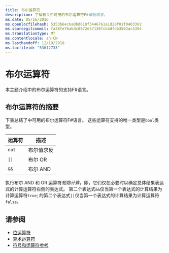 ```yaml
---
title: 布尔运算符
description: 了解有关中可用的布尔运算符F#编程语言。
ms.date: 05/16/2016
ms.openlocfilehash: 5353b6ec6a0bd610f3446761a1d28f01f0403302
ms.sourcegitcommit: fa38fe76abdc8972e37138fcb4dfdb3502ac5394
ms.translationtype: MT
ms.contentlocale: zh-CN
ms.lasthandoff: 12/19/2018
ms.locfileid: "53612733"
---
```

# <a name="boolean-operators"></a>布尔运算符

本主题介绍中的布尔运算符的支持F#语言。

## <a name="summary-of-boolean-operators"></a>布尔运算符的摘要

下表总结了中可用的布尔运算符F#语言。 这些运算符支持的唯一类型是`bool`类型。

|运算符|描述|
|--------|-----------|
|`not`|布尔值求反|
|<code>&#124;&#124;</code>|布尔 OR|
|`&&`|布尔 AND|

执行布尔 AND 和 OR 运算符*短路计算*，即，它们仅在必要时以确定总体结果表达式的计算运算符右侧的表达式。 第二个表达式`&&`仅当第一个表达式的计算结果为计算运算符`true`; 的第二个表达式`||`仅当第一个表达式的计算结果为计算运算符`false`。

## <a name="see-also"></a>请参阅

- [位运算符](bitwise-operators.md)
- [算术运算符](arithmetic-operators.md)
- [符号和运算符参考](index.md)